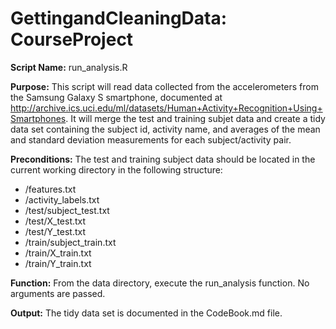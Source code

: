 GettingandCleaningData: CourseProject
=====================================

__Script Name:__ run_analysis.R

__Purpose:__ This script will read data collected from the accelerometers from the Samsung Galaxy S smartphone, documented at 
http://archive.ics.uci.edu/ml/datasets/Human+Activity+Recognition+Using+Smartphones. It will merge the test and training 
subjet data and create a tidy data set containing the subject id, activity name, and averages of the mean and standard 
deviation measurements for each subject/activity pair. 

__Preconditions:__ The test and training subject data should be located in the current working directory in the following
structure: 
- /features.txt
- /activity_labels.txt
- /test/subject_test.txt
- /test/X_test.txt
- /test/Y_test.txt
- /train/subject_train.txt
- /train/X_train.txt
- /train/Y_train.txt

__Function:__ From the data directory, execute the run_analysis function. No arguments are passed. 

__Output:__ The tidy data set is documented in the CodeBook.md file. 




